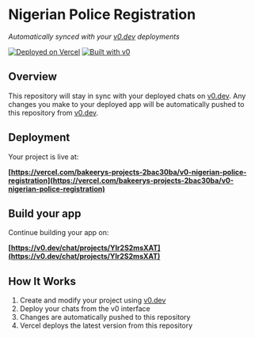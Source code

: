 # Nigerian Police Registration

*Automatically synced with your [v0.dev](https://v0.dev) deployments*

[![Deployed on Vercel](https://img.shields.io/badge/Deployed%20on-Vercel-black?style=for-the-badge&logo=vercel)](https://vercel.com/bakeerys-projects-2bac30ba/v0-nigerian-police-registration)
[![Built with v0](https://img.shields.io/badge/Built%20with-v0.dev-black?style=for-the-badge)](https://v0.dev/chat/projects/YIr2S2msXAT)

## Overview

This repository will stay in sync with your deployed chats on [v0.dev](https://v0.dev).
Any changes you make to your deployed app will be automatically pushed to this repository from [v0.dev](https://v0.dev).

## Deployment

Your project is live at:

**[https://vercel.com/bakeerys-projects-2bac30ba/v0-nigerian-police-registration](https://vercel.com/bakeerys-projects-2bac30ba/v0-nigerian-police-registration)**

## Build your app

Continue building your app on:

**[https://v0.dev/chat/projects/YIr2S2msXAT](https://v0.dev/chat/projects/YIr2S2msXAT)**

## How It Works

1. Create and modify your project using [v0.dev](https://v0.dev)
2. Deploy your chats from the v0 interface
3. Changes are automatically pushed to this repository
4. Vercel deploys the latest version from this repository
